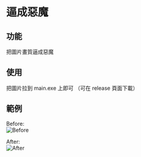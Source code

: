 # 逼成惡魔

## 功能
把圖片畫質逼成惡魔  

## 使用
把圖片拉到 main.exe 上即可 （可在 release 頁面下載）

## 範例
Before:  
![Before](https://imgur.com/xLOF7gt.jpg)  

After:  
![After](https://imgur.com/Lx1unZn.jpg)
